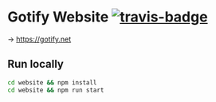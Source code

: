 # Gotify Website [![travis-badge][travis-badge]][travis]

-> <https://gotify.net>

## Run locally

```bash
cd website && npm install
cd website && npm run start
```

[travis-badge]: https://travis-ci.org/gotify/cli.svg?branch=master
[travis]: https://travis-ci.org/gotify/cli

